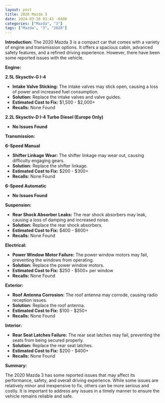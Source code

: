 ```yaml
---
layout: post
title: 2020 Mazda 3
date: 2024-03-30 03:43 -0400
categories: ["Mazda", "3"]
tags: ["Mazda", "3", "2020"]
---
```

**Introduction:**
The 2020 Mazda 3 is a compact car that comes with a variety of engine and transmission options. It offers a spacious cabin, advanced safety features, and a refined driving experience. However, there have been some reported issues with the vehicle.

**Engine:**

**2.5L Skyactiv-G I-4**
* **Intake Valve Sticking:** The intake valves may stick open, causing a loss of power and increased fuel consumption.
* **Solution:** Replace the intake valves and valve guides.
* **Estimated Cost to Fix:** $1,500 - $2,000+
* **Recalls:** None Found

**2.2L Skyactiv-D I-4 Turbo Diesel (Europe Only)**
* **No Issues Found**

**Transmission:**

**6-Speed Manual**
* **Shifter Linkage Wear:** The shifter linkage may wear out, causing difficulty engaging gears.
* **Solution:** Replace the shifter linkage.
* **Estimated Cost to Fix:** $200 - $300+
* **Recalls:** None Found

**6-Speed Automatic**
* **No Issues Found**

**Suspension:**

* **Rear Shock Absorber Leaks:** The rear shock absorbers may leak, causing a loss of damping and increased noise.
* **Solution:** Replace the rear shock absorbers.
* **Estimated Cost to Fix:** $400 - $600+
* **Recalls:** None Found

**Electrical:**

* **Power Window Motor Failure:** The power window motors may fail, preventing the windows from operating.
* **Solution:** Replace the power window motors.
* **Estimated Cost to Fix:** $250 - $500+ per window
* **Recalls:** None Found

**Exterior:**

* **Roof Antenna Corrosion:** The roof antenna may corrode, causing radio reception issues.
* **Solution:** Replace the roof antenna.
* **Estimated Cost to Fix:** $100 - $250+
* **Recalls:** None Found

**Interior:**

* **Rear Seat Latches Failure:** The rear seat latches may fail, preventing the seats from being secured properly.
* **Solution:** Replace the rear seat latches.
* **Estimated Cost to Fix:** $200 - $400+
* **Recalls:** None Found

**Summary:**

The 2020 Mazda 3 has some reported issues that may affect its performance, safety, and overall driving experience. While some issues are relatively minor and inexpensive to fix, others can be more serious and costly. It is important to address any issues in a timely manner to ensure the vehicle remains reliable and safe.
